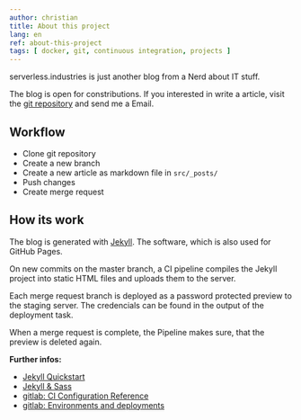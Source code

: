 ```yaml
---
author: christian
title: About this project
lang: en
ref: about-this-project
tags: [ docker, git, continuous integration, projects ]
---
```


serverless.industries is just another blog from a Nerd about
IT stuff.

The blog is open for constributions. If you interested in
write a article, visit the
[git repository](https://github.com/perryflynn/serverless.industries)
and send me a Email.

## Workflow

- Clone git repository
- Create a new branch
- Create a new article as markdown file in `src/_posts/`
- Push changes
- Create merge request

## How its work

The blog is generated with [Jekyll](https://jekyllrb.com/).
The software, which is also used for GitHub Pages.

On new commits on the master branch, a CI pipeline compiles
the Jekyll project into static HTML files and uploads them
to the server.

Each merge request branch is deployed as a password protected preview to
the staging server. The credencials can be found in the output of the
deployment task.

When a merge request is complete, the Pipeline makes sure, that the preview
is deleted again.

**Further infos:**

- [Jekyll Quickstart](https://jekyllrb.com/docs/)
- [Jekyll & Sass](https://jekyllrb.com/docs/assets/)
- [gitlab: CI Configuration Reference](https://docs.gitlab.com/ce/ci/yaml/)
- [gitlab: Environments and deployments](https://docs.gitlab.com/ce/ci/environments.html)
